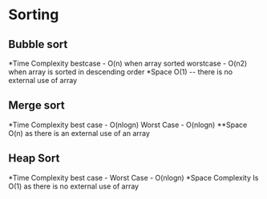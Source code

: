 # Sorting
## Bubble sort
*Time Complexity
bestcase - O(n) when array sorted
worstcase - O(n2) when array is sorted in descending order
*Space O(1) -- there is no external use of array

## Merge sort
*Time Complexity
best case - O(nlogn)
Worst Case - O(nlogn) 
**Space O(n) as there is an external use of an array

## Heap Sort
*Time Complexity
best case - Worst Case - O(nlogn)
*Space Complexity 
Is O(1) as there is no external use of array
